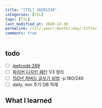 ```yaml
---
title: "[TIL] 20201230"
categories: [TIL]
tags: [TIL]
last_modified_at: 2020-12-30
permalink: /til/:year/:month/:day/:title/
comments: true
---
```


## todo

- [ ] [leetcode 289](https://leetcode.com/problems/game-of-life/)
- [ ] [파이썬 디자인 패턴]() 1/3 정리
- [ ] [150년 하버드 글쓰기 비법]() -p.180/240
- [ ] daily, min 주가 DB 적재

## What I learned

